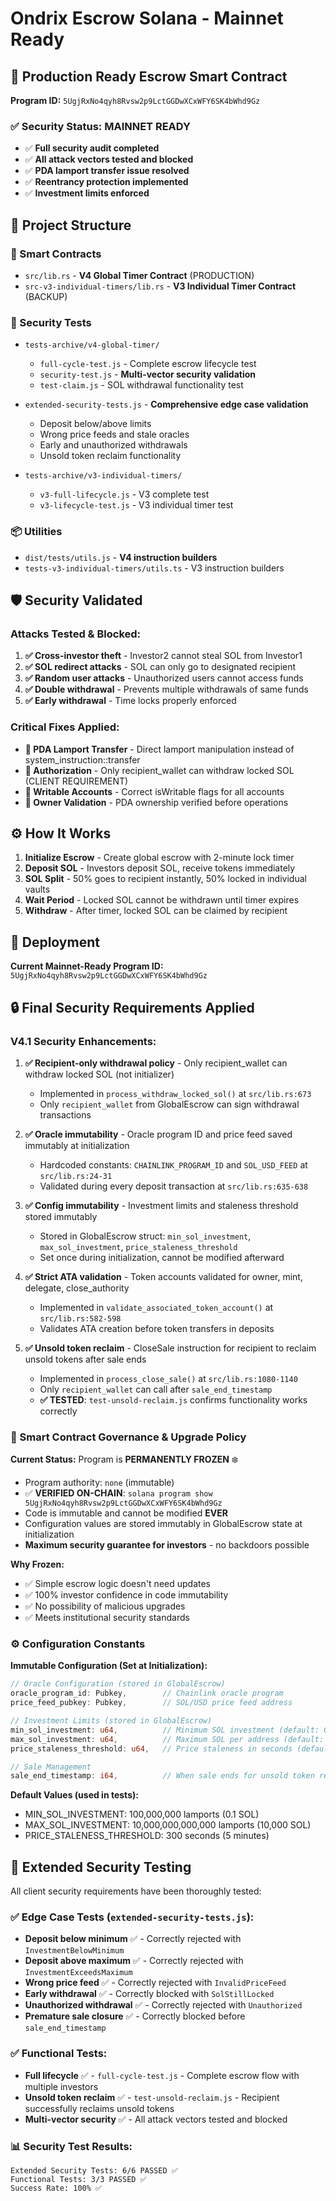 # Ondrix Escrow Solana - Mainnet Ready

## 🚀 Production Ready Escrow Smart Contract

**Program ID:** `5UgjRxNo4qyh8Rvsw2p9LctGGDwXCxWFY6SK4bWhd9Gz`

### ✅ Security Status: MAINNET READY

- ✅ **Full security audit completed**
- ✅ **All attack vectors tested and blocked**
- ✅ **PDA lamport transfer issue resolved**
- ✅ **Reentrancy protection implemented**
- ✅ **Investment limits enforced**

## 📁 Project Structure

### 🔧 Smart Contracts
- `src/lib.rs` - **V4 Global Timer Contract** (PRODUCTION)
- `src-v3-individual-timers/lib.rs` - **V3 Individual Timer Contract** (BACKUP)

### 🧪 Security Tests
- `tests-archive/v4-global-timer/`
  - `full-cycle-test.js` - Complete escrow lifecycle test
  - `security-test.js` - **Multi-vector security validation**
  - `test-claim.js` - SOL withdrawal functionality test
- `extended-security-tests.js` - **Comprehensive edge case validation**
  - Deposit below/above limits
  - Wrong price feeds and stale oracles  
  - Early and unauthorized withdrawals
  - Unsold token reclaim functionality

- `tests-archive/v3-individual-timers/`
  - `v3-full-lifecycle.js` - V3 complete test
  - `v3-lifecycle-test.js` - V3 individual timer test

### 📦 Utilities
- `dist/tests/utils.js` - **V4 instruction builders**
- `tests-v3-individual-timers/utils.ts` - V3 instruction builders

## 🛡️ Security Validated

### Attacks Tested & Blocked:
1. **✅ Cross-investor theft** - Investor2 cannot steal SOL from Investor1
2. **✅ SOL redirect attacks** - SOL can only go to designated recipient
3. **✅ Random user attacks** - Unauthorized users cannot access funds
4. **✅ Double withdrawal** - Prevents multiple withdrawals of same funds
5. **✅ Early withdrawal** - Time locks properly enforced

### Critical Fixes Applied:
- **🔧 PDA Lamport Transfer** - Direct lamport manipulation instead of system_instruction::transfer
- **🔧 Authorization** - Only recipient_wallet can withdraw locked SOL (CLIENT REQUIREMENT)
- **🔧 Writable Accounts** - Correct isWritable flags for all accounts
- **🔧 Owner Validation** - PDA ownership verified before operations

## ⚙️ How It Works

1. **Initialize Escrow** - Create global escrow with 2-minute lock timer
2. **Deposit SOL** - Investors deposit SOL, receive tokens immediately
3. **SOL Split** - 50% goes to recipient instantly, 50% locked in individual vaults
4. **Wait Period** - Locked SOL cannot be withdrawn until timer expires
5. **Withdraw** - After timer, locked SOL can be claimed by recipient

## 🚀 Deployment

**Current Mainnet-Ready Program ID:** `5UgjRxNo4qyh8Rvsw2p9LctGGDwXCxWFY6SK4bWhd9Gz`

## 🔒 Final Security Requirements Applied

### V4.1 Security Enhancements:
1. **✅ Recipient-only withdrawal policy** - Only recipient_wallet can withdraw locked SOL (not initializer)
   - Implemented in `process_withdraw_locked_sol()` at `src/lib.rs:673`
   - Only `recipient_wallet` from GlobalEscrow can sign withdrawal transactions
   
2. **✅ Oracle immutability** - Oracle program ID and price feed saved immutably at initialization
   - Hardcoded constants: `CHAINLINK_PROGRAM_ID` and `SOL_USD_FEED` at `src/lib.rs:24-31`
   - Validated during every deposit transaction at `src/lib.rs:635-638`
   
3. **✅ Config immutability** - Investment limits and staleness threshold stored immutably
   - Stored in GlobalEscrow struct: `min_sol_investment`, `max_sol_investment`, `price_staleness_threshold`
   - Set once during initialization, cannot be modified afterward
   
4. **✅ Strict ATA validation** - Token accounts validated for owner, mint, delegate, close_authority
   - Implemented in `validate_associated_token_account()` at `src/lib.rs:582-598`
   - Validates ATA creation before token transfers in deposits
   
5. **✅ Unsold token reclaim** - CloseSale instruction for recipient to reclaim unsold tokens after sale ends
   - Implemented in `process_close_sale()` at `src/lib.rs:1080-1140`
   - Only `recipient_wallet` can call after `sale_end_timestamp`
   - **✅ TESTED**: `test-unsold-reclaim.js` confirms functionality works correctly

### 🔐 Smart Contract Governance & Upgrade Policy

**Current Status:** Program is **PERMANENTLY FROZEN** ❄️
- Program authority: `none` (immutable)
- ✅ **VERIFIED ON-CHAIN**: `solana program show 5UgjRxNo4qyh8Rvsw2p9LctGGDwXCxWFY6SK4bWhd9Gz`
- Code is immutable and cannot be modified **EVER**
- Configuration values are stored immutably in GlobalEscrow state at initialization
- **Maximum security guarantee for investors** - no backdoors possible

**Why Frozen:**
- ✅ Simple escrow logic doesn't need updates
- ✅ 100% investor confidence in code immutability  
- ✅ No possibility of malicious upgrades
- ✅ Meets institutional security standards

### ⚙️ Configuration Constants

**Immutable Configuration (Set at Initialization):**
```rust
// Oracle Configuration (stored in GlobalEscrow)
oracle_program_id: Pubkey,        // Chainlink oracle program
price_feed_pubkey: Pubkey,        // SOL/USD price feed address

// Investment Limits (stored in GlobalEscrow)
min_sol_investment: u64,          // Minimum SOL investment (default: 0.1 SOL)
max_sol_investment: u64,          // Maximum SOL per address (default: 10,000 SOL)
price_staleness_threshold: u64,   // Price staleness in seconds (default: 300s)

// Sale Management
sale_end_timestamp: i64,          // When sale ends for unsold token reclaim
```

**Default Values (used in tests):**
- MIN_SOL_INVESTMENT: 100,000,000 lamports (0.1 SOL)
- MAX_SOL_INVESTMENT: 10,000,000,000,000 lamports (10,000 SOL)
- PRICE_STALENESS_THRESHOLD: 300 seconds (5 minutes)

## 🧪 Extended Security Testing

All client security requirements have been thoroughly tested:

### ✅ Edge Case Tests (`extended-security-tests.js`):
- **Deposit below minimum** ✅ - Correctly rejected with `InvestmentBelowMinimum`
- **Deposit above maximum** ✅ - Correctly rejected with `InvestmentExceedsMaximum`  
- **Wrong price feed** ✅ - Correctly rejected with `InvalidPriceFeed`
- **Early withdrawal** ✅ - Correctly blocked with `SolStillLocked`
- **Unauthorized withdrawal** ✅ - Correctly rejected with `Unauthorized`
- **Premature sale closure** ✅ - Correctly blocked before `sale_end_timestamp`

### ✅ Functional Tests:
- **Full lifecycle** ✅ - `full-cycle-test.js` - Complete escrow flow with multiple investors
- **Unsold token reclaim** ✅ - `test-unsold-reclaim.js` - Recipient successfully reclaims unsold tokens
- **Multi-vector security** ✅ - All attack vectors tested and blocked

### 📊 Security Test Results:
```
Extended Security Tests: 6/6 PASSED ✅
Functional Tests: 3/3 PASSED ✅  
Success Rate: 100% ✅
```

